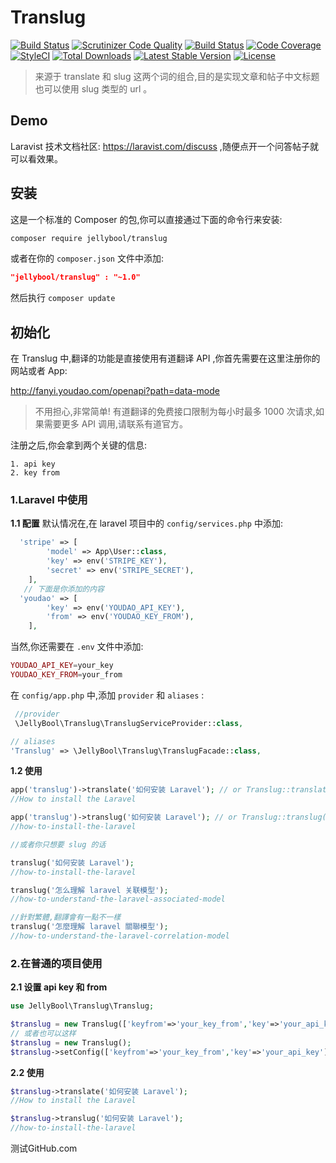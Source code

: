 # Translug

[![Build Status](https://travis-ci.org/JellyBool/translug.svg?branch=master)](https://travis-ci.org/JellyBool/translug)
[![Scrutinizer Code Quality](https://scrutinizer-ci.com/g/JellyBool/translug/badges/quality-score.png?b=master)](https://scrutinizer-ci.com/g/JellyBool/translug/?branch=master)
[![Build Status](https://scrutinizer-ci.com/g/JellyBool/translug/badges/build.png?b=master)](https://scrutinizer-ci.com/g/JellyBool/translug/build-status/master)
[![Code Coverage](https://scrutinizer-ci.com/g/JellyBool/translug/badges/coverage.png?b=master)](https://scrutinizer-ci.com/g/JellyBool/translug/?branch=master)
[![StyleCI](https://styleci.io/repos/68300128/shield?branch=master)](https://styleci.io/repos/68300128)
[![Total Downloads](https://poser.pugx.org/JellyBool/translug/downloads)](https://packagist.org/packages/JellyBool/translug)
[![Latest Stable Version](https://poser.pugx.org/JellyBool/translug/version)](https://packagist.org/packages/JellyBool/translug)
[![License](https://poser.pugx.org/JellyBool/translug/license)](https://packagist.org/packages/JellyBool/translug)

>来源于 translate 和 slug 这两个词的组合,目的是实现文章和帖子中文标题也可以使用 slug 类型的 url 。

## Demo
Laravist 技术文档社区: https://laravist.com/discuss ,随便点开一个问答帖子就可以看效果。

## 安装

这是一个标准的 Composer 的包,你可以直接通过下面的命令行来安装:

```bash
composer require jellybool/translug
```
或者在你的 `composer.json` 文件中添加:

```json
"jellybool/translug" : "~1.0"
```
然后执行 `composer update`

## 初始化

在 Translug 中,翻译的功能是直接使用有道翻译 API ,你首先需要在这里注册你的网站或者 App:

http://fanyi.youdao.com/openapi?path=data-mode

> 不用担心,非常简单! 有道翻译的免费接口限制为每小时最多 1000 次请求,如果需要更多 API 调用,请联系有道官方。

注册之后,你会拿到两个关键的信息:
```
1. api key
2. key from
```

### 1.Laravel 中使用
**1.1 配置**
默认情况在,在 laravel 项目中的 `config/services.php` 中添加:

```php
  'stripe' => [
        'model' => App\User::class,
        'key' => env('STRIPE_KEY'),
        'secret' => env('STRIPE_SECRET'),
    ],
   // 下面是你添加的内容
  'youdao' => [
        'key' => env('YOUDAO_API_KEY'),
        'from' => env('YOUDAO_KEY_FROM'),
    ],
```
当然,你还需要在 `.env` 文件中添加:
```php
YOUDAO_API_KEY=your_key
YOUDAO_KEY_FROM=your_from
```

在 `config/app.php` 中,添加 `provider` 和 `aliases` :

```php
 //provider
 \JellyBool\Translug\TranslugServiceProvider::class,

// aliases
'Translug' => \JellyBool\Translug\TranslugFacade::class,
```

**1.2 使用**
```php
app('translug')->translate('如何安装 Laravel'); // or Translug::translate('如何安装 Laravel');
//How to install the Laravel

app('translug')->translug('如何安装 Laravel'); // or Translug::translug('如何安装 Laravel');
//how-to-install-the-laravel

//或者你只想要 slug 的话

translug('如何安装 Laravel');
//how-to-install-the-laravel

translug('怎么理解 laravel 关联模型');
//how-to-understand-the-laravel-associated-model

//針對繁體,翻譯會有一點不一樣
translug('怎麼理解 laravel 關聯模型');
//how-to-understand-the-laravel-correlation-model
```

### 2.在普通的项目使用

**2.1 设置 api key 和 from**

```php
use JellyBool\Translug\Translug;

$translug = new Translug(['keyfrom'=>'your_key_from','key'=>'your_api_key']);
// 或者也可以这样
$translug = new Translug();
$translug->setConfig(['keyfrom'=>'your_key_from','key'=>'your_api_key']);
```

**2.2 使用**

```php
$translug->translate('如何安装 Laravel');
//How to install the Laravel

$translug->translug('如何安装 Laravel');
//how-to-install-the-laravel
```

测试GitHub.com
